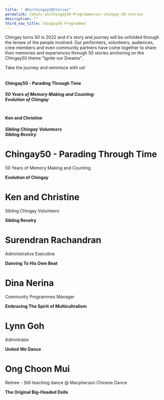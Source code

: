 ```yaml
---
title: " #OurChingay50Stories"
permalink: /whats-on/Chingay50-Programme/our-chingay-50-stories
description: ""
third_nav_title: Chingay50 Programmes
---
```

Chingay turns 50 in 2022 and it's story and journey will be unfolded through the lenses of the people involved. Our performers, volunteers, audiences, crew members and even community partners have come together to share their memories and experiences through 50 stories anchoring on the Chingay50 theme "Ignite our Dreams".

Take the journey and reminisce with us!

<div class="card">
	<img src="">
	<div class="card-content">
		<h4>Chingay50 - Parading Through Time</h4>
		<h5>
			50 Years of Memory Making and Counting<br>
			Evolution of Chingay
		</h5>
	</div>
</div>
<div class="card">
	<img src="">
	<div class="card-content">
		<h4>Ken and Christine</h4>
		<h5>
			Sibling Chingay Volunteers<br>
			Sibling Revelry
		</h5>
	</div>
</div>

# **Chingay50 - Parading Through Time**
50 Years of Memory Making and Counting

**Evolution of Chingay**
# **Ken and Christine**
Sibling Chingay Volunteers

**Sibling Revelry**

# **Surendran Rachandran**
Administrative Executive

**Danving To His Own Beat**

# **Dina Nerina**
Community Programmes Manager

**Embracing The Spirit of Multicultralism**

# **Lynn Goh**

Admintrator

**United We Dance**

# **Ong Choon Mui**

Retiree - Still teaching dance @ Macpherson Chinese Dance

**The Original Big-Headed Dolls**